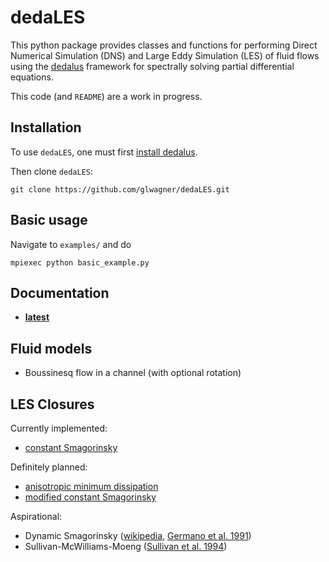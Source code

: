# dedaLES

This python package provides classes and functions for performing
Direct Numerical Simulation (DNS) and Large Eddy Simulation (LES) 
of fluid flows using the [dedalus] framework for spectrally solving 
partial differential equations.

This code (and `README`) are a work in progress.

## Installation

To use `dedaLES`, one must first [install dedalus][install dedalus].

Then clone `dedaLES`:

```
git clone https://github.com/glwagner/dedaLES.git
```

## Basic usage

Navigate to `examples/` and do

```
mpiexec python basic_example.py
```

## Documentation

- [**latest**](https://dedales.readthedocs.io/en/latest/)

## Fluid models

* Boussinesq flow in a channel (with optional rotation)

## LES Closures

Currently implemented:

* [constant Smagorinsky]

Definitely planned:

* [anisotropic minimum dissipation]
* [modified constant Smagorinsky]

Aspirational:

* Dynamic Smagorinsky ([wikipedia][wiki_dyn_smag], [Germano et al. 1991])
* Sullivan-McWilliams-Moeng ([Sullivan et al. 1994])

[constant Smagorinsky]: https://dedales.readthedocs.io/en/latest/closures/constantsmagorinsky.html
[modified constant Smagorinsky]: https://dedales.readthedocs.io/en/latest/closures/constantsmagorinsky.html
[anisotropic minimum dissipation]: https://dedales.readthedocs.io/en/latest/closures/amd.html

[wiki_dyn_smag]: https://en.wikipedia.org/wiki/Large_eddy_simulation#Germano_dynamic_model
[Germano et al. 1991]: https://aip.scitation.org/doi/abs/10.1063/1.857955
[Sullivan et al. 1994]: https://link.springer.com/article/10.1007/BF00713741

[install dedalus]: https://dedalus-project.readthedocs.io/en/latest/installation.html
[dedalus]: http://dedalus-project.org
